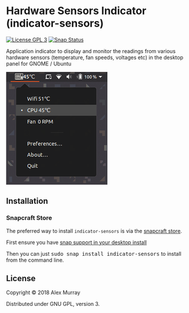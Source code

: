 # Hardware Sensors Indicator (indicator-sensors)

[![License GPL 3](https://img.shields.io/badge/license-GPL_3-green.svg)](http://www.gnu.org/licenses/gpl-3.0.txt)
[![Snap Status](https://build.snapcraft.io/badge/alexmurray/indicator-sensors.svg)](https://build.snapcraft.io/user/alexmurray/indicator-sensors)

Application indicator to display and monitor the readings
from various hardware sensors (temperature, fan speeds, voltages
etc) in the desktop panel for GNOME / Ubuntu

![Screenshot](screenshot.png)

## Installation

### Snapcraft Store

The preferred way to install `indicator-sensors` is via the [snapcraft
store](https://snapcraft.io/indicator-sensors).

First ensure you have [snap support in your desktop
install](https://docs.snapcraft.io/core/install)

Then you can just <kbd>sudo snap install indicator-sensors</kbd> to install
from the command line.

## License

Copyright © 2018 Alex Murray

Distributed under GNU GPL, version 3.
